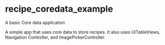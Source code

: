 # recipe_coredata_example
A basic Core data application

A simple app that uses core data to store recipes. 
It also uses UITableViews, Navigation Controller, 
and ImagePickerController.


